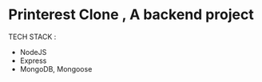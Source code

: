 # Printerest Clone , A backend project 
TECH STACK :
  - NodeJS
  - Express
  - MongoDB, Mongoose
    
